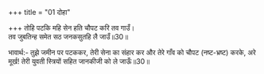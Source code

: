+++
title = "01 दोहा"

+++
तोहि पटकि महि सेन हति चौपट करि तव गाउँ।  
तव जुबतिन्ह समेत सठ जनकसुतहि लै जाउँ॥30॥  

भावार्थ:- तुझे जमीन पर पटककर, तेरी सेना का संहार कर और तेरे गाँव को चौपट (नष्ट-भ्रष्ट) करके, अरे मूर्ख! तेरी युवती स्त्रियों सहित जानकीजी को ले जाऊँ॥30॥  


